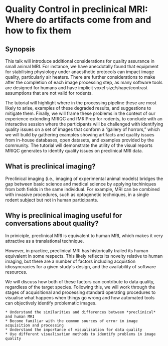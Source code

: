 # Quality Control in preclinical MRI: Where do artifacts come from and how to fix them

## Synopsis
This talk will introduce
additional considerations for
quality assurance in small
animal MRI. For instance, we
have anecdotally found that
equipment for stabilising
physiology under anaesthetic
protocols can impact image
quality, particularly air
heaters. There are further
considerations to make after
the completion of each image
processing step, as many
software tools are designed
for humans and have implicit
voxel size/shape/contrast
assumptions that are not
valid for rodents.

The tutorial
will highlight where in the
processing pipeline these are
most likely to arise, examples
of these degraded results,
and suggestions to mitigate
them. Finally, we will frame
these problems in the context
of our experience extending
MRIQC and fMRIPrep for
rodents, to conclude with an
interactive session where the
participants will be
challenged with identifying
quality issues on a set of
images that conform a
“gallery of horrors,” which we
will build by gathering
examples showing artifacts
and quality issues from in-house databases, open
datasets, and examples
provided by the community.
The tutorial will demonstrate
the utility of the visual reports
MRIQC generates to identify
quality issues on preclinical
MRI data.

## What is preclinical imaging?

Preclinical imaging (i.e., imaging of experimental animal models) bridges the
gap between basic science and medical science by applying techiniques from both
fields in the same individual.
For example, MRI can be combined with invasive procedures, such as optogenetic
techniques, in a single rodent subject but not in human participants.

## Why is preclinical imaging useful for conversations about quality?

In priniciple, preclinical MRI is equivalent to human MRI, which makes it very attractive as a translational technique.

However, in practice, preclinical MRI has historically trailed its human equivalent in some respects.
This likely reflects its novelty relative to human imaging, but there are a
number of factors including acquistion idiosyncracies for a given study's design,
and the availability of software resources.

We will discuss how both of these factors can contribute to data quality,
regardless of the target species.
Following this, we will work through the stages of acquisitional and processing
standard operating procedures to visualise what happens when things go wrong and
how automated tools can objectively identify problematic images.


```{admonition} Learning outcomes
* Understand the similarities and differences between *preclinical* and human MRI
* Become familiar with the common sources of error in image acquisition and processing
* Understand the importance of visualisation for data quality 
* Use different visualisation methods to identify problems in image quality
```